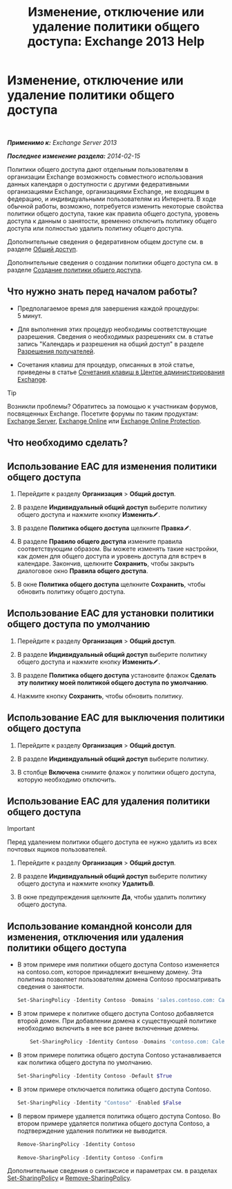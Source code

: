 ﻿---
title: 'Изменение, отключение или удаление политики общего доступа: Exchange 2013 Help'
TOCTitle: Изменение, отключение или удаление политики общего доступа
ms:assetid: 714af42d-ca29-4bb4-ac48-f0b3d4fd1c15
ms:mtpsurl: https://technet.microsoft.com/ru-ru/library/JJ657460(v=EXCHG.150)
ms:contentKeyID: 50488215
ms.date: 04/30/2018
mtps_version: v=EXCHG.150
ms.translationtype: HT
---

# Изменение, отключение или удаление политики общего доступа

 

_**Применимо к:** Exchange Server 2013_

_**Последнее изменение раздела:** 2014-02-15_

Политики общего доступа дают отдельным пользователям в организации Exchange возможность совместного использования данных календаря о доступности с другими федеративными организациями Exchange, организациями Exchange, не входящим в федерацию, и индивидуальными пользователям из Интернета. В ходе обычной работы, возможно, потребуется изменить некоторые свойства политики общего доступа, такие как правила общего доступа, уровень доступа к данным о занятости, временно отключить политику общего доступа или полностью удалить политику общего доступа.

Дополнительные сведения о федеративном общем доступе см. в разделе [Общий доступ](sharing-exchange-2013-help.md).

Дополнительные сведения о создании политики общего доступа см. в разделе [Создание политики общего доступа](create-a-sharing-policy-exchange-2013-help.md).

## Что нужно знать перед началом работы?

  - Предполагаемое время для завершения каждой процедуры: 5 минут.

  - Для выполнения этих процедур необходимы соответствующие разрешения. Сведения о необходимых разрешениях см. в статье запись "Календарь и разрешения на общий доступ" в разделе [Разрешения получателей](recipients-permissions-exchange-2013-help.md).

  - Сочетания клавиш для процедур, описанных в этой статье, приведены в статье [Сочетания клавиш в Центре администрирования Exchange](keyboard-shortcuts-in-the-exchange-admin-center-exchange-online-protection-help.md).

> [!TIP]  
> Возникли проблемы? Обратитесь за помощью к участникам форумов, посвященных Exchange. Посетите форумы по таким продуктам: <a href="https://go.microsoft.com/fwlink/p/?linkid=60612">Exchange Server</a>, <a href="https://go.microsoft.com/fwlink/p/?linkid=267542">Exchange Online</a> или <a href="https://go.microsoft.com/fwlink/p/?linkid=285351">Exchange Online Protection</a>.


## Что необходимо сделать?

## Использование EAC для изменения политики общего доступа

1.  Перейдите к разделу **Организация** \> **Общий доступ**.

2.  В разделе **Индивидуальный общий доступ** выберите политику общего доступа и нажмите кнопку **Изменить**![Значок редактирования](images/Bb124582.6f53ccb2-1f13-4c02-bea0-30690e6ea71d(EXCHG.150).gif "Значок редактирования").

3.  В разделе **Политика общего доступа** щелкните **Правка**![Значок редактирования](images/Bb124582.6f53ccb2-1f13-4c02-bea0-30690e6ea71d(EXCHG.150).gif "Значок редактирования").

4.  В разделе **Правило общего доступа** измените правила соответствующим образом. Вы можете изменять такие настройки, как домен для общего доступа и уровень доступа для встреч в календаре. Закончив, щелкните **Сохранить**, чтобы закрыть диалоговое окно **Правила общего доступа**.

5.  В окне **Политика общего доступа** щелкните **Сохранить**, чтобы обновить политику общего доступа.

## Использование EAC для установки политики общего доступа по умолчанию

1.  Перейдите к разделу **Организация** \> **Общий доступ**.

2.  В разделе **Индивидуальный общий доступ** выберите политику общего доступа и нажмите кнопку **Изменить**![Значок редактирования](images/Bb124582.6f53ccb2-1f13-4c02-bea0-30690e6ea71d(EXCHG.150).gif "Значок редактирования").

3.  В разделе **Политика общего доступа** установите флажок **Сделать эту политику моей политикой общего доступа по умолчанию**.

4.  Нажмите кнопку **Сохранить**, чтобы обновить политику.

## Использование EAC для выключения политики общего доступа

1.  Перейдите к разделу **Организация** \> **Общий доступ**.

2.  В разделе **Индивидуальный общий доступ** выберите политику.

3.  В столбце **Включена** снимите флажок у политики общего доступа, которую необходимо отключить.

## Использование EAC для удаления политики общего доступа

> [!IMPORTANT]  
> Перед удалением политики общего доступа ее нужно удалить из всех почтовых ящиков пользователей.


1.  Перейдите к разделу **Организация** \> **Общий доступ**.

2.  В разделе **Индивидуальный общий доступ** выберите политику общего доступа и нажмите кнопку **Удалить**![Значок удаления](images/Dd979797.14f639f6-61e8-4418-bbfb-0db14de9d2f5(EXCHG.150).gif "Значок удаления").

3.  В окне предупреждения щелкните **Да**, чтобы удалить политику общего доступа.

## Использование командной консоли для изменения, отключения или удаления политики общего доступа

  - В этом примере имя политики общего доступа Contoso изменяется на contoso.com, которое принадлежит внешнему домену. Эта политика позволяет пользователям домена Contoso просматривать сведения о занятости.
    
    ```powershell
	Set-SharingPolicy -Identity Contoso -Domains 'sales.contoso.com: CalendarSharingFreeBusySimple'
	```

  - В этом примере к политике общего доступа Contoso добавляется второй домен. При добавлении домена к существующей политике необходимо включить в нее все ранее включенные домены.
    ```powershell
        Set-SharingPolicy -Identity Contoso -Domains 'contoso.com: CalendarSharingFreeBusySimple', 'atlanta.contoso.com: CalendarSharingFreeBusyReviewer', 'beijing.contoso.com: CalendarSharingFreeBusyReviewer'
	```
  - В этом примере политика общего доступа Contoso устанавливается как политика общего доступа по умолчанию.
    
    ```powershell
	Set-SharingPolicy -Identity Contoso -Default $True
	```

  - В этом примере отключается политика общего доступа Contoso.
    
    ```powershell
	Set-SharingPolicy -Identity "Contoso" -Enabled $False
	```

  - В первом примере удаляется политика общего доступа Contoso. Во втором примере удаляется политика общего доступа Contoso, а подтверждение удаления политики не выводится.

	```powershell
	Remove-SharingPolicy -Identity Contoso
	```
	```powershell
	Remove-SharingPolicy -Identity Contoso -Confirm
	```


Дополнительные сведения о синтаксисе и параметрах см. в разделах [Set-SharingPolicy](https://technet.microsoft.com/ru-ru/library/dd297931\(v=exchg.150\)) и [Remove-SharingPolicy](https://technet.microsoft.com/ru-ru/library/dd351071\(v=exchg.150\)).

